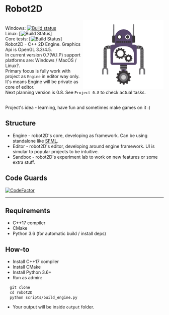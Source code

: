 # Robot2D

<img align="right" src="https://github.com/Enziferum/robot2D/blob/master/logo/logo.png" alt="logo" width="256"/>

\
Windows: [![Build status](https://ci.appveyor.com/api/projects/status/ilga4qquggcsfy65?svg=true)](https://ci.appveyor.com/project/Enziferum/robot2d) \
Linux: [![Build Status](https://github.com/Enziferum/robot2D/actions/workflows/ci.yml/badge.svg)] \
Core tests: [![Build Status](https://camo.githubusercontent.com/937ec0fa06b6039f43e7e0b50502303f71a7726fc7def469aa4bde2916b75711/68747470733a2f2f696d672e736869656c64732e696f2f62616467652f74657374732d3136253230706173736564253243253230312532306661696c65642d637269746963616c)]
\
Robot2D - C++ 2D Engine. Graphics Api is OpenGL 3.3/4.5.
\
In current version 0.7(W.I.P) support platforms are: Windows / MacOS / Linux?.
\
Primary focus is fully work with project as `Engine` in editor way only. It's means Engine will be private as core 
of editor.
\
Next planning version is 0.8. See `Project 0.8` to check actual tasks.

\
Project's idea - learning, have fun and sometimes make games on it :) 


## Structure
 - Engine - robot2D's core, developing as framework. Can be using standalone like [SFML](https://github.com/SFML/SFML).
 - Editor - robot2D's editor, developing around engine framework. UI is simular to popular projects to be intuitive.
 - Sandbox - robot2D's experiment lab to work on new features or some extra stuff.

Code Guards
-------

[![CodeFactor](https://www.codefactor.io/repository/github/enziferum/robot2d/badge)](https://www.codefactor.io/repository/github/enziferum/robot2d)
<!--- TODO(a.raag) check correctness 
[![BCH compliance](https://bettercodehub.com/edge/badge/Enziferum/robot2D?branch=master)](https://bettercodehub.com/)
-->
-------

## Requirements
   * C++17 compiler
   * CMake
   * Python 3.6 (for automatic build / install deps)

## How-to
 - Install C++17 compiler
 - Install CMake
 - Install Python 3.6+
 - Run as admin:
```shell
  git clone 
  cd robot2D
  python scripts/build_engine.py
```
 - Your output will be inside `output` folder.